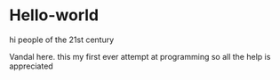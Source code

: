 # Hello-world

hi people of the 21st century

Vandal here. this my first ever attempt at programming so all the help is appreciated
